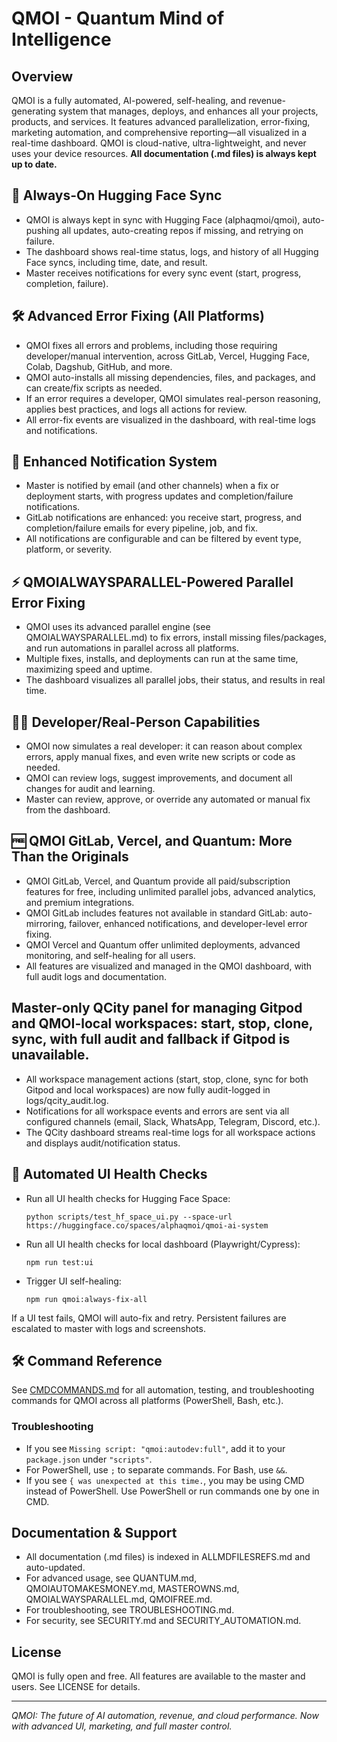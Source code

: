 # QMOI - Quantum Mind of Intelligence

## Overview
QMOI is a fully automated, AI-powered, self-healing, and revenue-generating system that manages, deploys, and enhances all your projects, products, and services. It features advanced parallelization, error-fixing, marketing automation, and comprehensive reporting—all visualized in a real-time dashboard. QMOI is cloud-native, ultra-lightweight, and never uses your device resources. **All documentation (.md files) is always kept up to date.**

## 🚀 Always-On Hugging Face Sync
- QMOI is always kept in sync with Hugging Face (alphaqmoi/qmoi), auto-pushing all updates, auto-creating repos if missing, and retrying on failure.
- The dashboard shows real-time status, logs, and history of all Hugging Face syncs, including time, date, and result.
- Master receives notifications for every sync event (start, progress, completion, failure).

## 🛠️ Advanced Error Fixing (All Platforms)
- QMOI fixes all errors and problems, including those requiring developer/manual intervention, across GitLab, Vercel, Hugging Face, Colab, Dagshub, GitHub, and more.
- QMOI auto-installs all missing dependencies, files, and packages, and can create/fix scripts as needed.
- If an error requires a developer, QMOI simulates real-person reasoning, applies best practices, and logs all actions for review.
- All error-fix events are visualized in the dashboard, with real-time logs and notifications.

## 📧 Enhanced Notification System
- Master is notified by email (and other channels) when a fix or deployment starts, with progress updates and completion/failure notifications.
- GitLab notifications are enhanced: you receive start, progress, and completion/failure emails for every pipeline, job, and fix.
- All notifications are configurable and can be filtered by event type, platform, or severity.

## ⚡ QMOIALWAYSPARALLEL-Powered Parallel Error Fixing
- QMOI uses its advanced parallel engine (see QMOIALWAYSPARALLEL.md) to fix errors, install missing files/packages, and run automations in parallel across all platforms.
- Multiple fixes, installs, and deployments can run at the same time, maximizing speed and uptime.
- The dashboard visualizes all parallel jobs, their status, and results in real time.

## 👨‍💻 Developer/Real-Person Capabilities
- QMOI now simulates a real developer: it can reason about complex errors, apply manual fixes, and even write new scripts or code as needed.
- QMOI can review logs, suggest improvements, and document all changes for audit and learning.
- Master can review, approve, or override any automated or manual fix from the dashboard.

## 🆓 QMOI GitLab, Vercel, and Quantum: More Than the Originals
- QMOI GitLab, Vercel, and Quantum provide all paid/subscription features for free, including unlimited parallel jobs, advanced analytics, and premium integrations.
- QMOI GitLab includes features not available in standard GitLab: auto-mirroring, failover, enhanced notifications, and developer-level error fixing.
- QMOI Vercel and Quantum offer unlimited deployments, advanced monitoring, and self-healing for all users.
- All features are visualized and managed in the QMOI dashboard, with full audit logs and documentation.

## Master-only QCity panel for managing Gitpod and QMOI-local workspaces: start, stop, clone, sync, with full audit and fallback if Gitpod is unavailable.
- All workspace management actions (start, stop, clone, sync for both Gitpod and local workspaces) are now fully audit-logged in logs/qcity_audit.log.
- Notifications for all workspace events and errors are sent via all configured channels (email, Slack, WhatsApp, Telegram, Discord, etc.).
- The QCity dashboard streams real-time logs for all workspace actions and displays audit/notification status.

## 🧪 Automated UI Health Checks

- Run all UI health checks for Hugging Face Space:
  ```
  python scripts/test_hf_space_ui.py --space-url https://huggingface.co/spaces/alphaqmoi/qmoi-ai-system
  ```
- Run all UI health checks for local dashboard (Playwright/Cypress):
  ```
  npm run test:ui
  ```
- Trigger UI self-healing:
  ```
  npm run qmoi:always-fix-all
  ```

If a UI test fails, QMOI will auto-fix and retry. Persistent failures are escalated to master with logs and screenshots.

## 🛠️ Command Reference

See [CMDCOMMANDS.md](./CMDCOMMANDS.md) for all automation, testing, and troubleshooting commands for QMOI across all platforms (PowerShell, Bash, etc.).

### Troubleshooting
- If you see `Missing script: "qmoi:autodev:full"`, add it to your `package.json` under `"scripts"`.
- For PowerShell, use `;` to separate commands. For Bash, use `&&`.
- If you see `{ was unexpected at this time.`, you may be using CMD instead of PowerShell. Use PowerShell or run commands one by one in CMD.

## Documentation & Support
- All documentation (.md files) is indexed in ALLMDFILESREFS.md and auto-updated.
- For advanced usage, see QUANTUM.md, QMOIAUTOMAKESMONEY.md, MASTEROWNS.md, QMOIALWAYSPARALLEL.md, QMOIFREE.md.
- For troubleshooting, see TROUBLESHOOTING.md.
- For security, see SECURITY.md and SECURITY_AUTOMATION.md.

## License
QMOI is fully open and free. All features are available to the master and users. See LICENSE for details.

---
*QMOI: The future of AI automation, revenue, and cloud performance. Now with advanced UI, marketing, and full master control.*